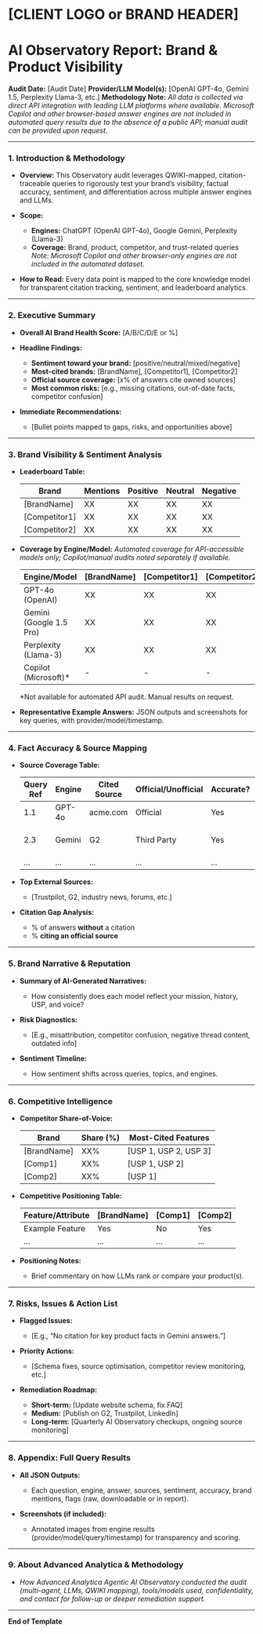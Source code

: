 # \[CLIENT LOGO or BRAND HEADER]

# AI Observatory Report: Brand & Product Visibility

**Audit Date:** \[Audit Date]
**Provider/LLM Model(s):** \[OpenAI GPT-4o, Gemini 1.5, Perplexity Llama-3, etc.]
**Methodology Note:**
*All data is collected via direct API integration with leading LLM platforms where available. Microsoft Copilot and other browser-based answer engines are not included in automated query results due to the absence of a public API; manual audit can be provided upon request.*

---

### 1. Introduction & Methodology

* **Overview:**
  This Observatory audit leverages QWIKI-mapped, citation-traceable queries to rigorously test your brand’s visibility, factual accuracy, sentiment, and differentiation across multiple answer engines and LLMs.

* **Scope:**

  * **Engines:** ChatGPT (OpenAI GPT-4o), Google Gemini, Perplexity (Llama-3)
  * **Coverage:** Brand, product, competitor, and trust-related queries
    *Note: Microsoft Copilot and other browser-only engines are not included in the automated dataset.*

* **How to Read:**
  Every data point is mapped to the core knowledge model for transparent citation tracking, sentiment, and leaderboard analytics.

---

### 2. Executive Summary

* **Overall AI Brand Health Score:** \[A/B/C/D/E or %]
* **Headline Findings:**

  * **Sentiment toward your brand:** \[positive/neutral/mixed/negative]
  * **Most-cited brands:** \[BrandName], \[Competitor1], \[Competitor2]
  * **Official source coverage:** \[x% of answers cite owned sources]
  * **Most common risks:** \[e.g., missing citations, out-of-date facts, competitor confusion]
* **Immediate Recommendations:**

  * \[Bullet points mapped to gaps, risks, and opportunities above]

---

### 3. Brand Visibility & Sentiment Analysis

* **Leaderboard Table:**

  | Brand          | Mentions | Positive | Neutral | Negative |
  | -------------- | -------- | -------- | ------- | -------- |
  | \[BrandName]   | XX       | XX       | XX      | XX       |
  | \[Competitor1] | XX       | XX       | XX      | XX       |
  | \[Competitor2] | XX       | XX       | XX      | XX       |

* **Coverage by Engine/Model:**
  *Automated coverage for API-accessible models only; Copilot/manual audits noted separately if available.*

  | Engine/Model            | \[BrandName] | \[Competitor1] | \[Competitor2] |
  | ----------------------- | ------------ | -------------- | -------------- |
  | GPT-4o (OpenAI)         | XX           | XX             | XX             |
  | Gemini (Google 1.5 Pro) | XX           | XX             | XX             |
  | Perplexity (Llama-3)    | XX           | XX             | XX             |
  | Copilot (Microsoft)\*   | -            | -              | -              |

  \*Not available for automated API audit. Manual results on request.

* **Representative Example Answers:**
  JSON outputs and screenshots for key queries, with provider/model/timestamp.

---

### 4. Fact Accuracy & Source Mapping

* **Source Coverage Table:**

  | Query Ref | Engine | Cited Source | Official/Unofficial | Accurate? | Flags              |
  | --------- | ------ | ------------ | ------------------- | --------- | ------------------ |
  | 1.1       | GPT-4o | acme.com     | Official            | Yes       |                    |
  | 2.3       | Gemini | G2           | Third Party         | Yes       | No official source |
  | ...       | ...    | ...          | ...                 | ...       | ...                |

* **Top External Sources:**

  * \[Trustpilot, G2, industry news, forums, etc.]

* **Citation Gap Analysis:**

  * % of answers **without** a citation
  * % **citing an official source**

---

### 5. Brand Narrative & Reputation

* **Summary of AI-Generated Narratives:**

  * How consistently does each model reflect your mission, history, USP, and voice?

* **Risk Diagnostics:**

  * \[E.g., misattribution, competitor confusion, negative thread content, outdated info]

* **Sentiment Timeline:**

  * How sentiment shifts across queries, topics, and engines.

---

### 6. Competitive Intelligence

* **Competitor Share-of-Voice:**

  | Brand        | Share (%) | Most-Cited Features    |
  | ------------ | --------- | ---------------------- |
  | \[BrandName] | XX%       | \[USP 1, USP 2, USP 3] |
  | \[Comp1]     | XX%       | \[USP 1, USP 2]        |
  | \[Comp2]     | XX%       | \[USP 1]               |

* **Competitive Positioning Table:**

  | Feature/Attribute | \[BrandName] | \[Comp1] | \[Comp2] |
  | ----------------- | ------------ | -------- | -------- |
  | Example Feature   | Yes          | No       | Yes      |
  | ...               | ...          | ...      | ...      |

* **Positioning Notes:**

  * Brief commentary on how LLMs rank or compare your product(s).

---

### 7. Risks, Issues & Action List

* **Flagged Issues:**

  * \[E.g., “No citation for key product facts in Gemini answers.”]

* **Priority Actions:**

  * \[Schema fixes, source optimisation, competitor review monitoring, etc.]

* **Remediation Roadmap:**

  * **Short-term:** \[Update website schema, fix FAQ]
  * **Medium:** \[Publish on G2, Trustpilot, LinkedIn]
  * **Long-term:** \[Quarterly AI Observatory checkups, ongoing source monitoring]

---

### 8. Appendix: Full Query Results

* **All JSON Outputs:**

  * Each question, engine, answer, sources, sentiment, accuracy, brand mentions, flags (raw, downloadable or in report).

* **Screenshots (if included):**

  * Annotated images from engine results (provider/model/query/timestamp) for transparency and scoring.

---

### 9. About Advanced Analytica & Methodology

* *How Advanced Analytica Agentic AI Observatory conducted the audit (multi-agent, LLMs, QWIKI mapping), tools/models used, confidentiality, and contact for follow-up or deeper remediation support.*

---

**End of Template**
